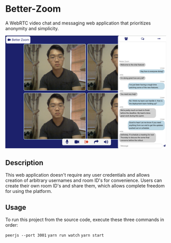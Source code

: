 # Better-Zoom

A WebRTC video chat and messaging web application that prioritizes anonymity and simplicity.

![img](images/example.png)

## Description

This web application doesn't require any user credentials and allows creation of arbitrary usernames and room ID's for convenience. Users can create their own room ID's and share them, which allows complete freedom for using the platform.

## Usage

To run this project from the source code, execute these three commands in order:

`peerjs --port 3001`
`yarn run watch`
`yarn start`